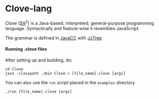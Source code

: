 # Clove-lang

Clove ([Sili](https://github.com/DaveVoorhis/LDI/tree/master/Sili)<sup>2</sup>) is a Java-based, interpreted, general-purpose programming language. Syntactically and feature-wise it resembles JavaScript.

The grammar is defined in [JavaCC](https://javacc.org) with [JJTree](https://javacc.org/jjtree).

#### Running .clove files

After setting up and building, do:

```
cd Clove
java -classpath ./bin Clove < [file_name].clove [args]
```

You can also use the `run` script placed in the `examples` directory

```
./run [file_name].clove [args]
```
